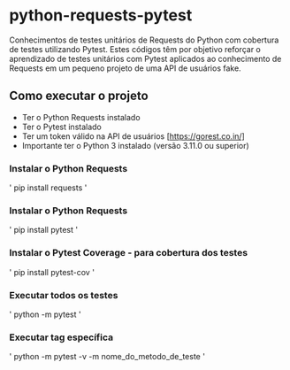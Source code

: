 # python-requests-pytest
Conhecimentos de testes unitários de Requests do Python com cobertura de testes utilizando Pytest. 
Estes códigos têm por objetivo reforçar o aprendizado de testes unitários com Pytest aplicados ao conhecimento de Requests em um pequeno projeto de uma API de usuários fake. 

## Como executar o projeto

* Ter o Python Requests instalado
* Ter o Pytest instalado
* Ter um token válido na API de usuários [https://gorest.co.in/]
* Importante ter o Python 3 instalado (versão 3.11.0 ou superior)

### Instalar o Python Requests
'
 pip install requests
'

### Instalar o Python Requests
'
 pip install pytest
'

### Instalar o Pytest Coverage - para cobertura dos testes
'
pip install pytest-cov
'

### Executar todos os testes
'
python -m pytest
'

### Executar tag específica
'
python -m pytest -v -m nome_do_metodo_de_teste
'
